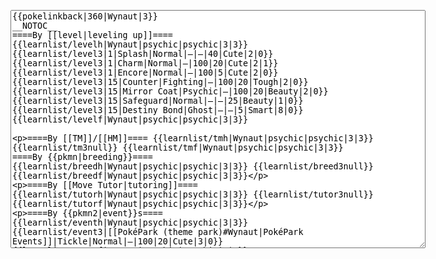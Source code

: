 </p><textarea readonly="" accesskey="," id="wpTextbox1" cols="80" rows="25" style="" class="mw-editfont-monospace" lang="en" dir="ltr" name="wpTextbox1">{{pokelinkback|360|Wynaut|3}}
__NOTOC__
====By [[level|leveling up]]====
{{learnlist/levelh|Wynaut|psychic|psychic|3|3}}
{{learnlist/level3|1|Splash|Normal|—|—|40|Cute|2|0}}
{{learnlist/level3|1|Charm|Normal|—|100|20|Cute|2|1}}
{{learnlist/level3|1|Encore|Normal|—|100|5|Cute|2|0}}
{{learnlist/level3|15|Counter|Fighting|—|100|20|Tough|2|0}}
{{learnlist/level3|15|Mirror Coat|Psychic|—|100|20|Beauty|2|0}}
{{learnlist/level3|15|Safeguard|Normal|—|—|25|Beauty|1|0}}
{{learnlist/level3|15|Destiny Bond|Ghost|—|—|5|Smart|8|0}}
{{learnlist/levelf|Wynaut|psychic|psychic|3|3}}

====By [[TM]]/[[HM]]====
{{learnlist/tmh|Wynaut|psychic|psychic|3|3}}
{{learnlist/tm3null}}
{{learnlist/tmf|Wynaut|psychic|psychic|3|3}}
====By {{pkmn|breeding}}====
{{learnlist/breedh|Wynaut|psychic|psychic|3|3}}
{{learnlist/breed3null}}
{{learnlist/breedf|Wynaut|psychic|psychic|3|3}}

====By [[Move Tutor|tutoring]]====
{{learnlist/tutorh|Wynaut|psychic|psychic|3|3}}
{{learnlist/tutor3null}}
{{learnlist/tutorf|Wynaut|psychic|psychic|3|3}}

====By {{pkmn2|event}}s====
{{learnlist/eventh|Wynaut|psychic|psychic|3|3}}
{{learnlist/event3|[[PokéPark (theme park)#Wynaut|PokéPark Events]]|Tickle|Normal|—|100|20|Cute|3|0}}
{{learnlist/eventf|Wynaut|psychic|psychic|3|3}}

[[it:Wynaut/Mosse apprese in terza generazione]]
[[zh:小果然/第三世代招式表]]
